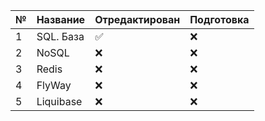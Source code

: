 | № | Название | Отредактирован | Подготовка |
|---|----------|----------------|------------|
| 1 | SQL. База | ✅ |    :x:    |
| 2 | NoSQL | :x: |    :x:    |
| 3 | Redis | :x: |    :x:    |
| 4 | FlyWay | :x: |    :x:    |
| 5 | Liquibase | :x: |    :x:    |

